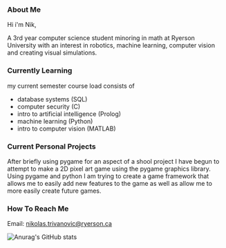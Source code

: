 ### About Me

Hi i'm Nik,

A 3rd year computer science student minoring in math at Ryerson University with an interest in robotics, machine learning, computer vision and creating visual simulations.

### Currently Learning

my current semester course load consists of 
  - database systems (SQL)
  - computer security (C)
  - intro to artificial intelligence (Prolog)
  - machine learning (Python)
  - intro to computer vision (MATLAB)

### Current Personal Projects

After briefly using pygame for an aspect of a shool project I have begun to attempt to make a 2D pixel art game using the pygame graphics library. Using pygame and python I am trying to create a game framework that allows me to easily add new features to the game as well as allow me to more easily create future games.

### How To Reach Me

Email: nikolas.trivanovic@ryerson.ca

![Anurag's GitHub stats](https://github-readme-stats.vercel.app/api?username=Teorija&show_icons=true&theme=dark)

<!--
**Teorija/Teorija** is a ✨ _special_ ✨ repository because its `README.md` (this file) appears on your GitHub profile.

Here are some ideas to get you started:

- 🔭 I’m currently working on ...
- 🌱 I’m currently learning ...
- 👯 I’m looking to collaborate on ...
- 🤔 I’m looking for help with ...
- 💬 Ask me about ...
- 📫 How to reach me: ...
- 😄 Pronouns: ...
- ⚡ Fun fact: ...
-->
